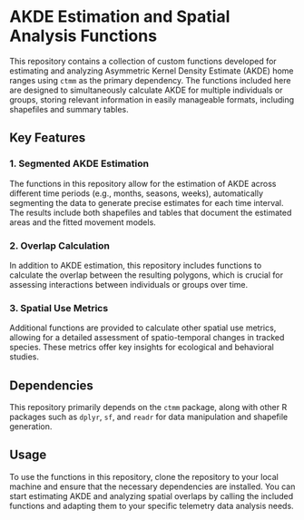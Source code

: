 # AKDE Estimation and Spatial Analysis Functions

This repository contains a collection of custom functions developed for estimating and analyzing Asymmetric Kernel Density Estimate (AKDE) home ranges using `ctmm` as the primary dependency. The functions included here are designed to simultaneously calculate AKDE for multiple individuals or groups, storing relevant information in easily manageable formats, including shapefiles and summary tables.

## Key Features

### 1. Segmented AKDE Estimation
The functions in this repository allow for the estimation of AKDE across different time periods (e.g., months, seasons, weeks), automatically segmenting the data to generate precise estimates for each time interval. The results include both shapefiles and tables that document the estimated areas and the fitted movement models.

### 2. Overlap Calculation
In addition to AKDE estimation, this repository includes functions to calculate the overlap between the resulting polygons, which is crucial for assessing interactions between individuals or groups over time.

### 3. Spatial Use Metrics
Additional functions are provided to calculate other spatial use metrics, allowing for a detailed assessment of spatio-temporal changes in tracked species. These metrics offer key insights for ecological and behavioral studies.

## Dependencies
This repository primarily depends on the `ctmm` package, along with other R packages such as `dplyr`, `sf`, and `readr` for data manipulation and shapefile generation.

## Usage
To use the functions in this repository, clone the repository to your local machine and ensure that the necessary dependencies are installed. You can start estimating AKDE and analyzing spatial overlaps by calling the included functions and adapting them to your specific telemetry data analysis needs.
